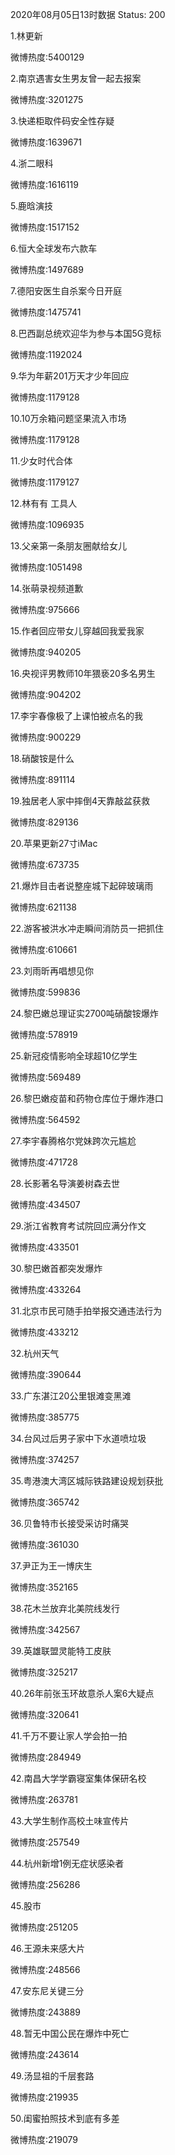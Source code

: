 2020年08月05日13时数据
Status: 200

1.林更新

微博热度:5400129

2.南京遇害女生男友曾一起去报案

微博热度:3201275

3.快递柜取件码安全性存疑

微博热度:1639671

4.浙二眼科

微博热度:1616119

5.鹿晗演技

微博热度:1517152

6.恒大全球发布六款车

微博热度:1497689

7.德阳安医生自杀案今日开庭

微博热度:1475741

8.巴西副总统欢迎华为参与本国5G竞标

微博热度:1192024

9.华为年薪201万天才少年回应

微博热度:1179128

10.10万余箱问题坚果流入市场

微博热度:1179128

11.少女时代合体

微博热度:1179127

12.林有有 工具人

微博热度:1096935

13.父亲第一条朋友圈献给女儿

微博热度:1051498

14.张萌录视频道歉

微博热度:975666

15.作者回应带女儿穿越回我爱我家

微博热度:940205

16.央视评男教师10年猥亵20多名男生

微博热度:904202

17.李宇春像极了上课怕被点名的我

微博热度:900229

18.硝酸铵是什么

微博热度:891114

19.独居老人家中摔倒4天靠敲盆获救

微博热度:829136

20.苹果更新27寸iMac

微博热度:673735

21.爆炸目击者说整座城下起碎玻璃雨

微博热度:621138

22.游客被洪水冲走瞬间消防员一把抓住

微博热度:610661

23.刘雨昕再唱想见你

微博热度:599836

24.黎巴嫩总理证实2700吨硝酸铵爆炸

微博热度:578919

25.新冠疫情影响全球超10亿学生

微博热度:569489

26.黎巴嫩疫苗和药物仓库位于爆炸港口

微博热度:564592

27.李宇春腾格尔党妹跨次元尴尬

微博热度:471728

28.长影著名导演姜树森去世

微博热度:434507

29.浙江省教育考试院回应满分作文

微博热度:433501

30.黎巴嫩首都突发爆炸

微博热度:433264

31.北京市民可随手拍举报交通违法行为

微博热度:433212

32.杭州天气

微博热度:390644

33.广东湛江20公里银滩变黑滩

微博热度:385775

34.台风过后男子家中下水道喷垃圾

微博热度:374257

35.粤港澳大湾区城际铁路建设规划获批

微博热度:365742

36.贝鲁特市长接受采访时痛哭

微博热度:361030

37.尹正为王一博庆生

微博热度:352165

38.花木兰放弃北美院线发行

微博热度:342567

39.英雄联盟灵能特工皮肤

微博热度:325217

40.26年前张玉环故意杀人案6大疑点

微博热度:320641

41.千万不要让家人学会拍一拍

微博热度:284949

42.南昌大学学霸寝室集体保研名校

微博热度:263781

43.大学生制作高校土味宣传片

微博热度:257549

44.杭州新增1例无症状感染者

微博热度:256286

45.股市

微博热度:251205

46.王源未来感大片

微博热度:248566

47.安东尼关键三分

微博热度:243889

48.暂无中国公民在爆炸中死亡

微博热度:243614

49.汤显祖的千层套路

微博热度:219935

50.闺蜜拍照技术到底有多差

微博热度:219079

